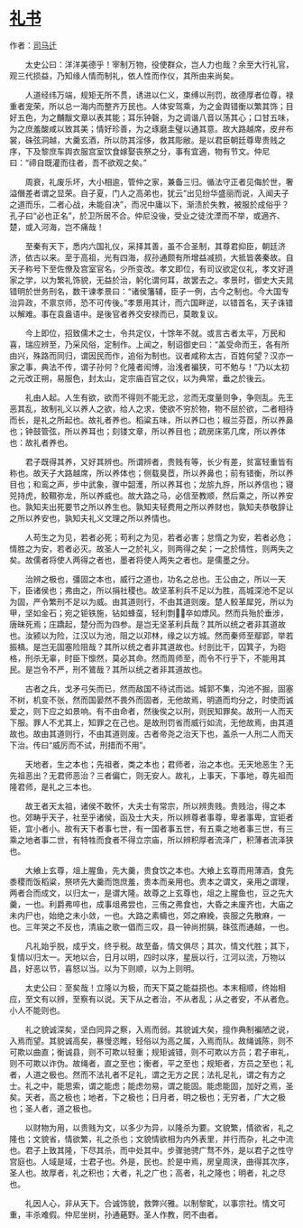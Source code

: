 # [礼书](http://so.gushiwen.org/guwen/bookv_110.aspx)

作者：[司马迁](http://so.gushiwen.org/author_608.aspx)

　　太史公曰：洋洋美德乎！宰制万物，役使群众，岂人力也哉？余至大行礼官，观三代损益，乃知缘人情而制礼，依人性而作仪，其所由来尚矣。

　　人道经纬万端，规矩无所不贯，诱进以仁义，束缚以刑罚，故德厚者位尊，禄重者宠荣，所以总一海内而整齐万民也。人体安驾乘，为之金舆错衡以繁其饰；目好五色，为之黼黻文章以表其能；耳乐钟磬，为之调谐八音以荡其心；口甘五味，为之庶羞酸咸以致其美；情好珍善，为之琢磨圭璧以通其意。故大路越席，皮弁布裳，硃弦洞越，大羹玄酒，所以防其淫侈，救其彫敝。是以君臣朝廷尊卑贵贱之序，下及黎庶车舆衣服宫室饮食嫁娶丧祭之分，事有宜適，物有节文。仲尼曰：“禘自既灌而往者，吾不欲观之矣。”

　　周衰，礼废乐坏，大小相逾，管仲之家，兼备三归。循法守正者见侮於世，奢溢僭差者谓之显荣。自子夏，门人之高弟也，犹云“出见纷华盛丽而说，入闻夫子之道而乐，二者心战，未能自决”，而况中庸以下，渐渍於失教，被服於成俗乎？孔子曰“必也正名”，於卫所居不合。仲尼没後，受业之徒沈湮而不举，或適齐、楚，或入河海，岂不痛哉！

　　至秦有天下，悉内六国礼仪，采择其善，虽不合圣制，其尊君抑臣，朝廷济济，依古以来。至于高祖，光有四海，叔孙通颇有所增益减损，大抵皆袭秦故。自天子称号下至佐僚及宫室官名，少所变改。孝文即位，有司议欲定仪礼，孝文好道家之学，以为繁礼饰貌，无益於治，躬化谓何耳，故罢去之。孝景时，御史大夫晁错明於世务刑名，数干谏孝景曰：“诸侯籓辅，臣子一例，古今之制也。今大国专治异政，不禀京师，恐不可传後。”孝景用其计，而六国畔逆，以错首名，天子诛错以解难。事在袁盎语中。是後官者养交安禄而已，莫敢复议。

　　今上即位，招致儒术之士，令共定仪，十馀年不就。或言古者太平，万民和喜，瑞应辨至，乃采风俗，定制作。上闻之，制诏御史曰：“盖受命而王，各有所由兴，殊路而同归，谓因民而作，追俗为制也。议者咸称太古，百姓何望？汉亦一家之事，典法不传，谓子孙何？化隆者闳博，治浅者褊狭，可不勉与！”乃以太初之元改正朔，易服色，封太山，定宗庙百官之仪，以为典常，垂之於後云。

　　礼由人起。人生有欲，欲而不得则不能无忿，忿而无度量则争，争则乱。先王恶其乱，故制礼义以养人之欲，给人之求，使欲不穷於物，物不屈於欲，二者相待而长，是礼之所起也。故礼者养也。稻粱五味，所以养口也；椒兰芬茝，所以养鼻也；钟鼓管弦，所以养耳也；刻镂文章，所以养目也；疏房床笫几席，所以养体也：故礼者养也。

　　君子既得其养，又好其辨也。所谓辨者，贵贱有等，长少有差，贫富轻重皆有称也。故天子大路越席，所以养体也；侧载臭茝，所以养鼻也；前有错衡，所以养目也；和鸾之声，步中武象，骤中韶濩，所以养耳也；龙旂九斿，所以养信也；寝兕持虎，鲛韅弥龙，所以养威也。故大路之马，必信至教顺，然后乘之，所以养安也。孰知夫出死要节之所以养生也。孰知夫轻费用之所以养财也，孰知夫恭敬辞让之所以养安也，孰知夫礼义文理之所以养情也。

　　人苟生之为见，若者必死；苟利之为见，若者必害；怠惰之为安，若者必危；情胜之为安，若者必灭。故圣人一之於礼义，则两得之矣；一之於情性，则两失之矣。故儒者将使人两得之者也，墨者将使人两失之者也。是儒墨之分。

　　治辨之极也，彊固之本也，威行之道也，功名之总也。王公由之，所以一天下，臣诸侯也；弗由之，所以捐社稷也。故坚革利兵不足以为胜，高城深池不足以为固，严令繁刑不足以为威。由其道则行，不由其道则废。楚人鲛革犀兕，所以为甲，坚如金石；宛之钜铁施，钻如蜂虿，轻利剽，卒如熛风。然而兵殆於垂涉，唐昧死焉；庄蹻起，楚分而为四参。是岂无坚革利兵哉？其所以统之者非其道故也。汝颍以为险，江汉以为池，阻之以邓林，缘之以方城。然而秦师至鄢郢，举若振槁。是岂无固塞险阻哉？其所以统之者非其道故也。纣剖比干，囚箕子，为砲格，刑杀无辜，时臣下懔然，莫必其命。然而周师至，而令不行乎下，不能用其民。是岂令不严，刑不鷟哉？其所以统之者非其道故也。

　　古者之兵，戈矛弓矢而已，然而敌国不待试而诎。城郭不集，沟池不掘，固塞不树，机变不张，然而国晏然不畏外而固者，无他故焉，明道而均分之，时使而诚爱之，则下应之如景响。有不由命者，然後俟之以刑，则民知罪矣。故刑一人而天下服。罪人不尤其上，知罪之在己也。是故刑罚省而威行如流，无他故焉，由其道故也。故由其道则行，不由其道则废。古者帝尧之治天下也，盖杀一人刑二人而天下治。传曰“威厉而不试，刑措而不用”。

　　天地者，生之本也；先祖者，类之本也；君师者，治之本也。无天地恶生？无先祖恶出？无君师恶治？三者偏亡，则无安人。故礼，上事天，下事地，尊先祖而隆君师，是礼之三本也。

　　故王者天太祖，诸侯不敢怀，大夫士有常宗，所以辨贵贱。贵贱治，得之本也。郊畴乎天子，社至乎诸侯，函及士大夫，所以辨尊者事尊，卑者事卑，宜钜者钜，宜小者小。故有天下者事七世，有一国者事五世，有五乘之地者事三世，有三乘之地者事二世，有特牲而食者不得立宗庙，所以辨积厚者流泽广，积薄者流泽狭也。

　　大飨上玄尊，俎上腥鱼，先大羹，贵食饮之本也。大飨上玄尊而用薄酒，食先黍稷而饭稻粱，祭哜先大羹而饱庶羞，贵本而亲用也。贵本之谓文，亲用之谓理，两者合而成文，以归太一，是谓大隆。故尊之上玄尊也，俎之上腥鱼也，豆之先大羹，一也。利爵弗啐也，成事俎弗尝也，三侑之弗食也，大昏之未废齐也，大庙之未内尸也，始绝之未小敛，一也。大路之素幬也，郊之麻絻，丧服之先散麻，一也。三年哭之不反也，清庙之歌一倡而三叹，县一钟尚拊膈，硃弦而通越，一也。

　　凡礼始乎脱，成乎文，终乎税。故至备，情文俱尽；其次，情文代胜；其下，复情以归太一。天地以合，日月以明，四时以序，星辰以行，江河以流，万物以昌，好恶以节，喜怒以当。以为下则顺，以为上则明。

　　太史公曰：至矣哉！立隆以为极，而天下莫之能益损也。本末相顺，终始相应，至文有以辨，至察有以说。天下从之者治，不从者乱；从之者安，不从者危。小人不能则也。

　　礼之貌诚深矣，坚白同异之察，入焉而弱。其貌诚大矣，擅作典制褊陋之说，入焉而望。其貌诚高矣，暴慢恣睢，轻俗以为高之属，入焉而队。故绳诚陈，则不可欺以曲直；衡诚县，则不可欺以轻重；规矩诚错，则不可欺以方员；君子审礼，则不可欺以诈伪。故绳者，直之至也；衡者，平之至也；规矩者，方员之至也；礼者，人道之极也。然而不法礼者不足礼，谓之无方之民；法礼足礼，谓之有方之士。礼之中，能思索，谓之能虑；能虑勿易，谓之能固。能虑能固，加好之焉，圣矣。天者，高之极也；地者，下之极也；日月者，明之极也；无穷者，广大之极也；圣人者，道之极也。

　　以财物为用，以贵贱为文，以多少为异，以隆杀为要。文貌繁，情欲省，礼之隆也；文貌省，情欲繁，礼之杀也；文貌情欲相为内外表里，并行而杂，礼之中流也。君子上致其隆，下尽其杀，而中处其中。步骤驰骋广骛不外，是以君子之性守宫庭也。人域是域，士君子也。外是，民也。於是中焉，房皇周浃，曲得其次序，圣人也。故厚者，礼之积也；大者，礼之广也；高者，礼之隆也；明者，礼之尽也。

　　礼因人心，非从天下。合诚饰貌，救弊兴雅。以制黎甿，以事宗社。情文可重，丰杀难假。仲尼坐树，孙通蕝野。圣人作教，罔不由者。

